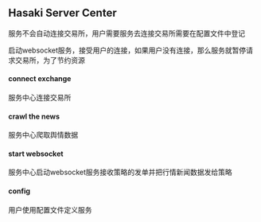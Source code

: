## Hasaki Server Center

服务不会自动连接交易所，用户需要服务去连接交易所需要在配置文件中登记

启动websocket服务，接受用户的连接，如果用户没有连接，那么服务就暂停请求交易所，为了节约资源

#### connect exchange

服务中心连接交易所

#### crawl the news

服务中心爬取舆情数据

#### start websocket

服务中心启动websocket服务接收策略的发单并把行情新闻数据发给策略

#### config

用户使用配置文件定义服务
